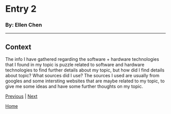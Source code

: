 # Entry 2
### By: Ellen Chen
---
## Context

The info I have gathered regarding the software + hardware technologies that I found in my topic is puzzle related to software and hardware technologies to find further details about my topic, but how did I find details about topic? What sources did I use? The sources I used are usually from googles and some intersting websites that are maybe related to my topic, to give me some ideas and have some further thoughts on my topic. 



[Previous](entry01.md) | [Next](entry03.md)

[Home](../README.md)
